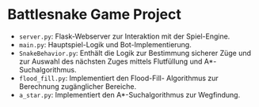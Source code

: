 # Battlesnake Game Project

- `server.py`: Flask-Webserver zur Interaktion mit der Spiel-Engine.
- `main.py`: Hauptspiel-Logik und Bot-Implementierung.
- `SnakeBehavior.py`: Enthält die Logik zur Bestimmung sicherer Züge und zur Auswahl des nächsten Zuges mittels Flutfüllung und A*-Suchalgorithmus.
- `flood_fill.py`: Implementiert den Flood-Fill- Algorithmus zur Berechnung zugänglicher Bereiche.
- `a_star.py`: Implementiert den A*-Suchalgorithmus zur Wegfindung.
